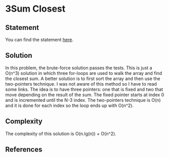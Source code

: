 # 3Sum Closest
## Statement
You can find the statement [here](https://leetcode.com/problems/3sum-closest/).

## Solution
In this problem, the brute-force solution passes the tests. This is just a O(n^3) solution in which three for-loops are used to walk the array and find the closest sum. A better solution is to first sort the array and then use the two-pointers technique. I was not aware of this method so I have to read some links. The idea is to have three pointers: one that is fixed and two that move depending on the result of the sum. The fixed pointer starts at index 0 and is incremented until the N-3 index. The two-pointers technique is O(n) and it is done for each index so the loop ends up with O(n^2).

## Complexity
The complexity of this solution is O(n.lg(n)) + O(n^2).

## References
